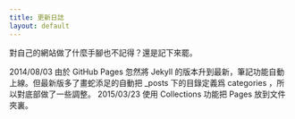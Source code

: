 ```yaml
---
title: 更新日誌
layout: default
---
```

對自己的網站做了什麼手腳也不記得？還是記下來罷。

2014/08/03 由於 GitHub Pages 忽然將 Jekyll 的版本升到最新，筆記功能自動上線。但最新版多了畫蛇添足的自動把 _posts 下的目錄定義爲 categories ，所以對底部做了一些調整。
2015/03/23 使用 Collections 功能把 Pages 放到文件夾裏。
